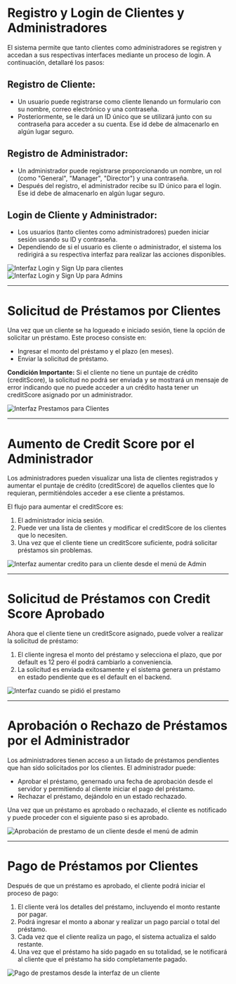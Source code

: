 # Registro y Login de Clientes y Administradores

El sistema permite que tanto clientes como administradores se registren y accedan a sus respectivas interfaces mediante un proceso de login. A continuación, detallaré los pasos:

## Registro de Cliente:

- Un usuario puede registrarse como cliente llenando un formulario con su nombre, correo electrónico y una contraseña.
- Posteriormente, se le dará un ID único que se utilizará junto con su contraseña para acceder a su cuenta. Ese id debe de almacenarlo en algún lugar seguro.

## Registro de Administrador:

- Un administrador puede registrarse proporcionando un nombre, un rol (como "General", "Manager", "Director") y una contraseña.
- Después del registro, el administrador recibe su ID único para el login. Ese id debe de almacenarlo en algún lugar seguro.

## Login de Cliente y Administrador:

- Los usuarios (tanto clientes como administradores) pueden iniciar sesión usando su ID y contraseña.
- Dependiendo de si el usuario es cliente o administrador, el sistema los redirigirá a su respectiva interfaz para realizar las acciones disponibles.

![Interfaz Login y Sign Up para clientes](../admin-loans-client/assets/loginclientes.png)
![Interfaz Login y Sign Up para Admins](../admin-loans-client/assets/loginAdmins.png)

---

# Solicitud de Préstamos por Clientes

Una vez que un cliente se ha logueado e iniciado sesión, tiene la opción de solicitar un préstamo. Este proceso consiste en:

- Ingresar el monto del préstamo y el plazo (en meses).
- Enviar la solicitud de préstamo.

**Condición Importante:** Si el cliente no tiene un puntaje de crédito (creditScore), la solicitud no podrá ser enviada y se mostrará un mensaje de error indicando que no puede acceder a un crédito hasta tener un creditScore asignado por un administrador.

![Interfaz Prestamos para Clientes](../admin-loans-client/assets/prestamosclientes.png)

---

# Aumento de Credit Score por el Administrador

Los administradores pueden visualizar una lista de clientes registrados y aumentar el puntaje de crédito (creditScore) de aquellos clientes que lo requieran, permitiéndoles acceder a ese cliente a préstamos.

El flujo para aumentar el creditScore es:

1. El administrador inicia sesión.
2. Puede ver una lista de clientes y modificar el creditScore de los clientes que lo necesiten.
3. Una vez que el cliente tiene un creditScore suficiente, podrá solicitar préstamos sin problemas.

![Interfaz aumentar credito para un cliente desde el menú de Admin](../admin-loans-client/assets/aumentocredito.png)

---

# Solicitud de Préstamos con Credit Score Aprobado

Ahora que el cliente tiene un creditScore asignado, puede volver a realizar la solicitud de préstamo:

1. El cliente ingresa el monto del préstamo y selecciona el plazo, que por default es 12 pero él podrá cambiarlo a conveniencia.
2. La solicitud es enviada exitosamente y el sistema genera un préstamo en estado pendiente que es el default en el backend.

![Interfaz cuando se pidió el prestamo](../admin-loans-client/assets/prestamoenviado.png)

---

# Aprobación o Rechazo de Préstamos por el Administrador

Los administradores tienen acceso a un listado de préstamos pendientes que han sido solicitados por los clientes. El administrador puede:

- Aprobar el préstamo, genernado una fecha de aprobación desde el servidor y permitiendo al cliente iniciar el pago del préstamo.
- Rechazar el préstamo, dejándolo en un estado rechazado.

Una vez que un préstamo es aprobado o rechazado, el cliente es notificado y puede proceder con el siguiente paso si es aprobado.

![Aprobación de prestamo de un cliente desde el menú de admin](../admin-loans-client/assets/aprobarprestamo.png)

---

# Pago de Préstamos por Clientes

Después de que un préstamo es aprobado, el cliente podrá iniciar el proceso de pago:

1. El cliente verá los detalles del préstamo, incluyendo el monto restante por pagar.
2. Podrá ingresar el monto a abonar y realizar un pago parcial o total del préstamo.
3. Cada vez que el cliente realiza un pago, el sistema actualiza el saldo restante.
4. Una vez que el préstamo ha sido pagado en su totalidad, se le notificará al cliente que el préstamo ha sido completamente pagado.

![Pago de prestamos desde la interfaz de un cliente](../admin-loans-client/assets/oagodeprestamo.png)